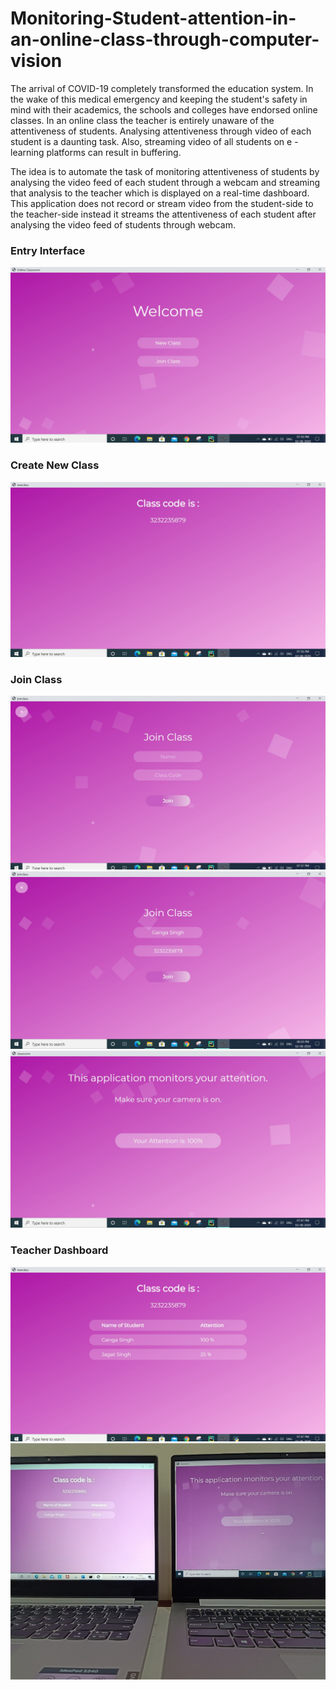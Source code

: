 # Monitoring-Student-attention-in-an-online-class-through-computer-vision

The arrival of COVID-19 completely transformed the education system. In the wake of this medical emergency and keeping the student's safety in mind with their academics, the schools and colleges have endorsed online classes. In an online class the teacher is entirely unaware of the attentiveness of students. Analysing attentiveness through video of each student is a daunting task. Also, streaming video of all students on e -learning platforms can result in buffering.

The idea is to automate the task of monitoring attentiveness of students by analysing the video feed of each student through a webcam and streaming that analysis to the teacher which is displayed on a real-time dashboard. This application does not record or stream video from the student-side to the teacher-side instead it streams the attentiveness of each student after analysing the video feed of students through webcam.

### Entry Interface
<img src="images/f1.JPG">

### Create New Class
<img src="images/new1.JPG">

### Join Class
<img src="images/joinclass.JPG">
<img src="images/joinnaname.JPG">
<img src="images/studentanalysis.JPG">

### Teacher Dashboard
<img src="images/multiple.JPG">
<img src="images/2 laptop output.png">




